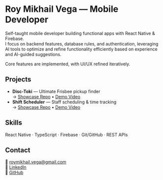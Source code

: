 # Roy Mikhail Vega — Mobile Developer


Self-taught mobile developer building functional apps with React Native & Firebase.  
I focus on backend features, database rules, and authentication, leveraging AI tools to optimize and refine functionality efficiently based on experience and AI-guided suggestions.  

Core features are implemented, with UI/UX refined iteratively.

## Projects
- **Disc-Toki** — Ultimate Frisbee pickup finder  
  → [Showcase Repo](https://github.com/roymvega/disc-toki-showcase) • [Demo Video](https://drive.google.com/file/d/18loQgv-a8lWopfkKCCIfE7G6suswVVX6/view)
- **Shift Scheduler** — Staff scheduling & time tracking  
  → [Showcase Repo](https://github.com/yourusername/shift-scheduler) • [Demo Video](#)

## Skills
React Native · TypeScript · Firebase · Git/GitHub · REST APIs

## Contact
📧 roymikhail.vega@gmail.com  
🔗 [LinkedIn](https://linkedin.com/in/roy-mikhail-vega)  
🔗 [GitHub](https://github.com/roymvega)


